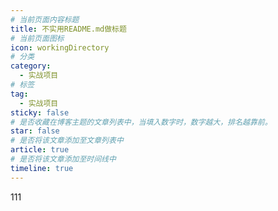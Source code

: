 ```yaml
---
# 当前页面内容标题
title: 不实用README.md做标题
# 当前页面图标
icon: workingDirectory
# 分类
category:
  - 实战项目
# 标签
tag:
  - 实战项目
sticky: false
# 是否收藏在博客主题的文章列表中，当填入数字时，数字越大，排名越靠前。
star: false
# 是否将该文章添加至文章列表中
article: true
# 是否将该文章添加至时间线中
timeline: true
---
```


111
